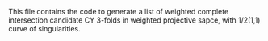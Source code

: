 This file contains the code to generate a list of weighted complete intersection candidate CY 3-folds in weighted projective sapce, with 1/2(1,1) curve of singularities.
